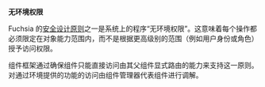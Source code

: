 <!-- 
<aside class="key-point">
  <b>No ambient authority</b>
  <p>One of Fuchsia's <a href="/concepts/principles/secure.md">security
  design principles</a> is "no ambient authority" for programs on the system.
  This means that every operation must be scoped to an object capability rather
  than granting access based on a higher-level scope such as user identity or
  role.</p>

  <p>The component framework upholds this principle by ensuring that components
  only have direct access to capabilities explicitly routed by their parent.
  Access to capabilities provisioned through environments is mediated by
  Component Manager on the component's behalf.</p>
</aside>
 -->
<aside class="key-point">
  <b>无环境权限</b>
  <p>Fuchsia 的<a href="/concepts/principles/secure.md">安全设计原则</a>之一是系统上的程序“无环境权限”。这意味着每个操作都必须限定在对象能力范围内，而不是根据更高级别的范围（例如用户身份或角色）授予访问权限。</p>

  <p>组件框架通过确保组件只能直接访问由其父组件显式路由的能力来支持这一原则。对通过环境提供的功能的访问由组件管理器代表组件进行调解。</p>
</aside>
